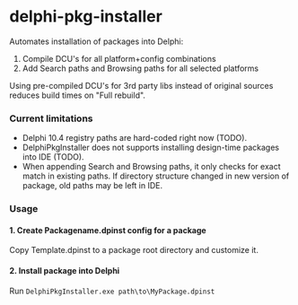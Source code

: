 # delphi-pkg-installer

Automates installation of packages into Delphi:
1. Compile DCU's for all platform+config combinations
2. Add Search paths and Browsing paths for all selected platforms

Using pre-compiled DCU's for 3rd party libs instead of original sources reduces build times on "Full rebuild".

### Current limitations

* Delphi 10.4 registry paths are hard-coded right now (TODO).
* DelphiPkgInstaller does not supports installing design-time packages into IDE (TODO).
* When appending Search and Browsing paths, it only checks for exact match in existing paths. If directory structure changed in new version of package, old paths may be left in IDE.

### Usage

#### 1. Create Packagename.dpinst config for a package

Copy Template.dpinst to a package root directory and customize it.

#### 2. Install package into Delphi

Run `DelphiPkgInstaller.exe path\to\MyPackage.dpinst`
